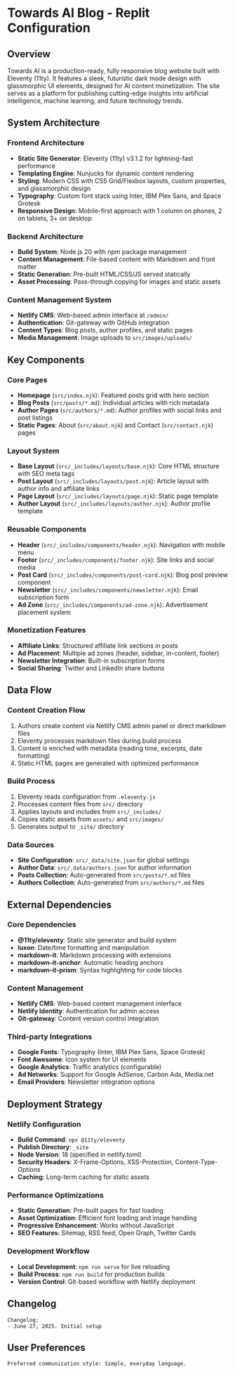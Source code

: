 # Towards AI Blog - Replit Configuration

## Overview

Towards AI is a production-ready, fully responsive blog website built with Eleventy (11ty). It features a sleek, futuristic dark mode design with glassmorphic UI elements, designed for AI content monetization. The site serves as a platform for publishing cutting-edge insights into artificial intelligence, machine learning, and future technology trends.

## System Architecture

### Frontend Architecture
- **Static Site Generator**: Eleventy (11ty) v3.1.2 for lightning-fast performance
- **Templating Engine**: Nunjucks for dynamic content rendering
- **Styling**: Modern CSS with CSS Grid/Flexbox layouts, custom properties, and glassmorphic design
- **Typography**: Custom font stack using Inter, IBM Plex Sans, and Space Grotesk
- **Responsive Design**: Mobile-first approach with 1 column on phones, 2 on tablets, 3+ on desktop

### Backend Architecture
- **Build System**: Node.js 20 with npm package management
- **Content Management**: File-based content with Markdown and front matter
- **Static Generation**: Pre-built HTML/CSS/JS served statically
- **Asset Processing**: Pass-through copying for images and static assets

### Content Management System
- **Netlify CMS**: Web-based admin interface at `/admin/`
- **Authentication**: Git-gateway with GitHub integration
- **Content Types**: Blog posts, author profiles, and static pages
- **Media Management**: Image uploads to `src/images/uploads/`

## Key Components

### Core Pages
- **Homepage** (`src/index.njk`): Featured posts grid with hero section
- **Blog Posts** (`src/posts/*.md`): Individual articles with rich metadata
- **Author Pages** (`src/authors/*.md`): Author profiles with social links and post listings
- **Static Pages**: About (`src/about.njk`) and Contact (`src/contact.njk`) pages

### Layout System
- **Base Layout** (`src/_includes/layouts/base.njk`): Core HTML structure with SEO meta tags
- **Post Layout** (`src/_includes/layouts/post.njk`): Article layout with author info and affiliate links
- **Page Layout** (`src/_includes/layouts/page.njk`): Static page template
- **Author Layout** (`src/_includes/layouts/author.njk`): Author profile template

### Reusable Components
- **Header** (`src/_includes/components/header.njk`): Navigation with mobile menu
- **Footer** (`src/_includes/components/footer.njk`): Site links and social media
- **Post Card** (`src/_includes/components/post-card.njk`): Blog post preview component
- **Newsletter** (`src/_includes/components/newsletter.njk`): Email subscription form
- **Ad Zone** (`src/_includes/components/ad-zone.njk`): Advertisement placement system

### Monetization Features
- **Affiliate Links**: Structured affiliate link sections in posts
- **Ad Placement**: Multiple ad zones (header, sidebar, in-content, footer)
- **Newsletter Integration**: Built-in subscription forms
- **Social Sharing**: Twitter and LinkedIn share buttons

## Data Flow

### Content Creation Flow
1. Authors create content via Netlify CMS admin panel or direct markdown files
2. Eleventy processes markdown files during build process
3. Content is enriched with metadata (reading time, excerpts, date formatting)
4. Static HTML pages are generated with optimized performance

### Build Process
1. Eleventy reads configuration from `.eleventy.js`
2. Processes content files from `src/` directory
3. Applies layouts and includes from `src/_includes/`
4. Copies static assets from `assets/` and `src/images/`
5. Generates output to `_site/` directory

### Data Sources
- **Site Configuration**: `src/_data/site.json` for global settings
- **Author Data**: `src/_data/authors.json` for author information
- **Posts Collection**: Auto-generated from `src/posts/*.md` files
- **Authors Collection**: Auto-generated from `src/authors/*.md` files

## External Dependencies

### Core Dependencies
- **@11ty/eleventy**: Static site generator and build system
- **luxon**: Date/time formatting and manipulation
- **markdown-it**: Markdown processing with extensions
- **markdown-it-anchor**: Automatic heading anchors
- **markdown-it-prism**: Syntax highlighting for code blocks

### Content Management
- **Netlify CMS**: Web-based content management interface
- **Netlify Identity**: Authentication for admin access
- **Git-gateway**: Content version control integration

### Third-party Integrations
- **Google Fonts**: Typography (Inter, IBM Plex Sans, Space Grotesk)
- **Font Awesome**: Icon system for UI elements
- **Google Analytics**: Traffic analytics (configurable)
- **Ad Networks**: Support for Google AdSense, Carbon Ads, Media.net
- **Email Providers**: Newsletter integration options

## Deployment Strategy

### Netlify Configuration
- **Build Command**: `npx @11ty/eleventy`
- **Publish Directory**: `_site`
- **Node Version**: 18 (specified in netlify.toml)
- **Security Headers**: X-Frame-Options, XSS-Protection, Content-Type-Options
- **Caching**: Long-term caching for static assets

### Performance Optimizations
- **Static Generation**: Pre-built pages for fast loading
- **Asset Optimization**: Efficient font loading and image handling
- **Progressive Enhancement**: Works without JavaScript
- **SEO Features**: Sitemap, RSS feed, Open Graph, Twitter Cards

### Development Workflow
- **Local Development**: `npm run serve` for live reloading
- **Build Process**: `npm run build` for production builds
- **Version Control**: Git-based workflow with Netlify deployment

## Changelog

```
Changelog:
- June 27, 2025. Initial setup
```

## User Preferences

```
Preferred communication style: Simple, everyday language.
```